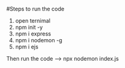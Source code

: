 #Steps to run the code
1. open ternimal
2. npm init -y
3. npm i express
4. npm i nodemon -g
5. npm i ejs

Then run the code
--> npx nodemon index.js

